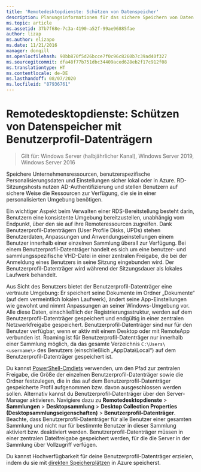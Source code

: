 ```yaml
---
title: 'Remotedesktopdienste: Schützen von Datenspeicher'
description: Planungsinformationen für das sichere Speichern von Daten mithilfe von Benutzerprofil-Datenträgern (User Profile Disks, UPDs) in RDS
ms.topic: article
ms.assetid: 37b7f68e-7c3a-4190-a52f-99ae96885fae
author: lizap
ms.author: elizapo
ms.date: 11/21/2016
manager: dongill
ms.openlocfilehash: 90bb870f5d26bcce7f0c96c8260b7c39ad40f327
ms.sourcegitcommit: dfa48f77b751dbc34409aced628eb2f17c912f08
ms.translationtype: HT
ms.contentlocale: de-DE
ms.lasthandoff: 08/07/2020
ms.locfileid: "87936761"
---
```

# <a name="remote-desktop-services---secure-data-storage-with-upds"></a>Remotedesktopdienste: Schützen von Datenspeicher mit Benutzerprofil-Datenträgern

>Gilt für: Windows Server (halbjährlicher Kanal), Windows Server 2019, Windows Server 2016

Speichere Unternehmensressourcen, benutzerspezifische Personalisierungsdaten und Einstellungen sicher lokal oder in Azure. RD-Sitzungshosts nutzen AD-Authentifizierung und stellen Benutzern auf sichere Weise die Ressourcen zur Verfügung, die sie in einer personalisierten Umgebung benötigen.

Ein wichtiger Aspekt beim Verwalten einer RDS-Bereitstellung besteht darin, Benutzern eine konsistente Umgebung bereitzustellen, unabhängig vom Endpunkt, über den sie auf ihre Remoteressourcen zugreifen. Dank Benutzerprofil-Datenträgern (User Profile Disks, UPDs) stehen Benutzerdaten, Anpassungen und Anwendungseinstellungen einem Benutzer innerhalb einer einzelnen Sammlung überall zur Verfügung. Bei einem Benutzerprofil-Datenträger handelt es sich um eine benutzer- und sammlungsspezifische VHD-Datei in einer zentralen Freigabe, die bei der Anmeldung eines Benutzers in seine Sitzung eingebunden wird. Der Benutzerprofil-Datenträger wird während der Sitzungsdauer als lokales Laufwerk behandelt.

Aus Sicht des Benutzers bietet der Benutzerprofil-Datenträger eine vertraute Umgebung: Er speichert seine Dokumente im Ordner „Dokumente“ (auf dem vermeintlich lokalen Laufwerk), ändert seine App-Einstellungen wie gewohnt und nimmt Anpassungen an seiner Windows-Umgebung vor. Alle diese Daten, einschließlich der Registrierungsstruktur, werden auf dem Benutzerprofil-Datenträger gespeichert und endgültig in einer zentralen Netzwerkfreigabe gespeichert. Benutzerprofil-Datenträger sind nur für den Benutzer verfügbar, wenn er aktiv mit einem Desktop oder mit RemoteApp verbunden ist. Roaming ist für Benutzerprofil-Datenträger nur innerhalb einer Sammlung möglich, da das gesamte Verzeichnis `C:\Users\<username\>` des Benutzers (einschließlich „AppData\Local“) auf dem Benutzerprofil-Datenträger gespeichert ist.

Du kannst [PowerShell-Cmdlets](/archive/blogs/mniehaus/windows-10-1607-keeping-apps-from-coming-back-when-deploying-the-feature-update) verwenden, um den Pfad zur zentralen Freigabe, die Größe der einzelnen Benutzerprofil-Datenträger sowie die Ordner festzulegen, die in das auf dem Benutzerprofil-Datenträger gespeicherte Profil aufgenommen bzw. davon ausgeschlossen werden sollen. Alternativ kannst du Benutzerprofil-Datenträger über den Server-Manager aktivieren. Navigiere dazu zu **Remotedesktopdienste** > **Sammlungen** > **Desktopsammlung** > **Desktop Collection Properties (Desktopsammlungseigenschaften)**  > **Benutzerprofil-Datenträger**. Beachte, dass Benutzerprofil-Datenträger für alle Benutzer einer gesamten Sammlung und nicht nur für bestimmte Benutzer in dieser Sammlung aktiviert bzw. deaktiviert werden. Benutzerprofil-Datenträger müssen in einer zentralen Dateifreigabe gespeichert werden, für die die Server in der Sammlung über Vollzugriff verfügen.

Du kannst Hochverfügbarkeit für deine Benutzerprofil-Datenträger erzielen, indem du sie mit [direkten Speicherplätzen](rds-storage-spaces-direct-deployment.md) in Azure speicherst.
